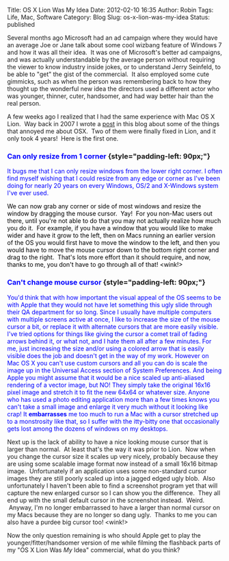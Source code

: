 Title: OS X Lion Was My Idea
Date: 2012-02-10 16:35
Author: Robin
Tags: Life, Mac, Software
Category: Blog
Slug: os-x-lion-was-my-idea
Status: published

Several months ago Microsoft had an ad campaign where they would have an
average Joe or Jane talk about some cool wizbang feature of Windows 7
and how it was all their idea.  It was one of Microsoft's better ad
campaigns, and was actually understandable by the average person without
requiring the viewer to know industry inside jokes, or to understand
Jerry Seinfeld, to be able to "get" the gist of the commercial.  It also
employed some cute gimmicks, such as when the person was remembering
back to how they thought up the wonderful new idea the directors used a
different actor who was younger, thinner, cuter, handsomer, and had way
better hair than the real person.

A few weeks ago I realized that I had the same experience with Mac OS X
Lion.  Way back in 2007 I wrote a
[post](http://wxpython.org/blog/2007/11/20/my-mac-gripes/) in this blog
about some of the things that annoyed me about OSX.  Two of them were
finally fixed in Lion, and it only took 4 years!  Here is the first one.

### <span style="color: #0000ff;">Can only resize from 1 corner</span> {style="padding-left: 90px;"}

<span style="color: #0000ff;">It bugs me that I can only resize windows
from the lower right corner. I often find myself wishing that I could
resize from any edge or corner as I've been doing for nearly 20 years on
every Windows, OS/2 and X-Windows system I've ever used.</span>

<span style="color: #000000;">We can now grab any corner or side of most
windows and resize the window by dragging the mouse cursor.  Yay!  For
you non-Mac users out there, until you're not able to do that you may
not actually realize how much you do it.  For example, if you have a
window that you would like to make wider and have it grow to the left,
then on Macs running an earlier version of the OS you would first have
to move the window to the left, and then you would have to move the
mouse cursor down to the bottom right corner and drag to the right.
 That's lots more effort than it should require, and now, thanks to me,
you don't have to go through all of that! \<wink!\></span>

### <span style="color: #0000ff;">Can't change mouse cursor</span> {style="padding-left: 90px;"}

<span style="color: #0000ff;">You'd think that with how important the
visual appeal of the OS seems to be with Apple that they would not have
let something this ugly slide through their QA department for so long.
Since I usually have multiple computers with multiple screens active at
once, I like to increase the size of the mouse cursor a bit, or replace
it with alternate cursors that are more easily visible. I've tried
options for things like giving the cursor a comet trail of fading arrows
behind it, or what not, and I hate them all after a few minutes. For me,
just increasing the size and/or using a colored arrow that is easily
visible does the job and doesn't get in the way of my work. However on
Mac OS X you can't use custom cursors and all you can do is scale the
image up in the Universal Access section of System Preferences. And
being Apple you might assume that it would be a nice scaled up
anti-aliased rendering of a vector image, but NO! They simply take the
original 16x16 pixel image and stretch it to fit the new 64x64 or
whatever size. Anyone who has used a photo editing application more than
a few times knows you can't take a small image and enlarge it very much
without it looking like crap! It **embarrasses** me too much to run a
Mac with a cursor stretched up to a monstrosity like that, so I suffer
with the itty-bitty one that occasionally gets lost among the dozens of
windows on my desktops.</span>

Next up is the lack of ability to have a nice looking mouse cursor that
is larger than normal.  At least that's the way it was prior to Lion.
 Now when you change the cursor size it scales up very nicely, probably
because they are using some scalable image format now instead of a small
16x16 bitmap image.  Unfortunately if an application uses some
non-standard cursor images they are still poorly scaled up into a jagged
edged ugly blob.  Also unfortunately I haven't been able to find a
screenshot program yet that will capture the new enlarged cursor so I
can show you the difference.  They all end up with the small default
cursor in the screenshot instead.  Weird.  Anyway, I'm no
longer embarrassed to have a larger than normal cursor on my Macs
because they are no longer so dang ugly.  Thanks to me you can also have
a purdee big cursor too! \<wink!\>

Now the only question remaining is who should Apple get to play the
younger/fitter/handsomer version of me while filming the flashback parts
of my "OS X Lion Was *My* Idea" commercial, what do you think?

